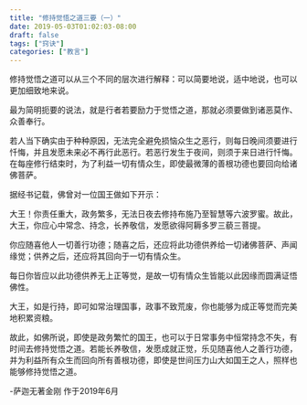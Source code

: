 ```yaml
---
title: "修持觉悟之道三要（一）"
date: 2019-05-03T01:02:03-08:00
draft: false
tags: ["窍诀"]
categories: ["教言"]
---
```


修持觉悟之道可以从三个不同的层次进行解释：可以简要地说，适中地说，也可以更加细致地来说。

最为简明扼要的说法，就是行者若要励力于觉悟之道，那就必须要做到诸恶莫作、众善奉行。

若人当下确实由于种种原因，无法完全避免损恼众生之恶行，则每日晚间须要进行忏悔，并且发愿未来必不再行此恶行。若恶行发生于夜间，则须于来日进行忏悔。在每座修行结束时，为了利益一切有情众生，即使最微薄的善根功德也要回向给诸佛菩萨。

据经书记载，佛曾对一位国王做如下开示：

大王！你责任重大，政务繁多，无法日夜去修持布施乃至智慧等六波罗蜜。故此，大王，你应心中常念、持念，长养敬信，发愿欲得阿耨多罗三藐三菩提。

你应随喜他人一切善行功德；随喜之后，还应将此功德供养给一切诸佛菩萨、声闻缘觉；供养之后，还应将其回向于一切有情众生。

每日你皆应以此功德供养无上正等觉，是故一切有情众生皆能以此因缘而圆满证悟佛性。

大王，如是行持，即可如常治理国事，政事不致荒废，你也能够为成正等觉而完美地积累资粮。

故此，如佛所说，即使是政务繁忙的国王，也可以于日常事务中恒常持念不失，有时间去修持觉悟之道。若能长养敬信，发愿成就正觉，乐见随喜他人之善行功德，并为利益所有众生而回向所有善根功德，即使是世间压力山大如国王之人，照样也能够修持觉悟之道。



-萨迦无著金刚 作于2019年6月


